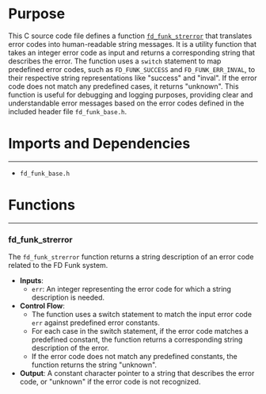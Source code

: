 # Purpose
This C source code file defines a function [`fd_funk_strerror`](#fd_funk_strerror) that translates error codes into human-readable string messages. It is a utility function that takes an integer error code as input and returns a corresponding string that describes the error. The function uses a `switch` statement to map predefined error codes, such as `FD_FUNK_SUCCESS` and `FD_FUNK_ERR_INVAL`, to their respective string representations like "success" and "inval". If the error code does not match any predefined cases, it returns "unknown". This function is useful for debugging and logging purposes, providing clear and understandable error messages based on the error codes defined in the included header file `fd_funk_base.h`.
# Imports and Dependencies

---
- `fd_funk_base.h`


# Functions

---
### fd\_funk\_strerror<!-- {{#callable:fd_funk_strerror}} -->
The `fd_funk_strerror` function returns a string description of an error code related to the FD Funk system.
- **Inputs**:
    - `err`: An integer representing the error code for which a string description is needed.
- **Control Flow**:
    - The function uses a switch statement to match the input error code `err` against predefined error constants.
    - For each case in the switch statement, if the error code matches a predefined constant, the function returns a corresponding string description of the error.
    - If the error code does not match any predefined constants, the function returns the string "unknown".
- **Output**: A constant character pointer to a string that describes the error code, or "unknown" if the error code is not recognized.


